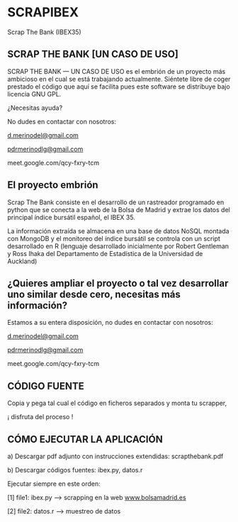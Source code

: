 # SCRAPIBEX
Scrap The Bank (IBEX35)

SCRAP THE BANK [UN CASO DE USO]
-------------------------------

SCRAP THE BANK — UN CASO DE USO es el embrión de un proyecto más ambicioso en el cual se está trabajando actualmente. Siéntete libre de coger prestado el código que aquí se facilita pues este software se distribuye bajo licencia GNU GPL. 

¿Necesitas ayuda?

No dudes en contactar con nosotros:

d.merinodel@gmail.com

pdrmerinodlg@gmail.com

meet.google.com/qcy-fxry-tcm


El proyecto embrión
-------------------
Scrap The Bank consiste en el desarrollo de un rastreador  programado en python que se conecta a la web de la Bolsa de Madrid y extrae los datos del principal índice bursátil español, el IBEX 35.

La información extraída se almacena en una base de datos NoSQL montada con MongoDB y el monitoreo del índice bursátil se controla con un script desarrollado en R (lenguaje desarrollado inicialmente por Robert Gentleman y Ross Ihaka del Departamento de Estadística de la Universidad de Auckland)


¿Quieres ampliar el proyecto o tal vez desarrollar uno similar desde cero, necesitas más información? 
--------------------------------------------------------------------------------------------------------
Estamos a su entera disposición, no dudes en contactar con nosotros:

d.merinodel@gmail.com

pdrmerinodlg@gmail.com

meet.google.com/qcy-fxry-tcm


CÓDIGO FUENTE
----------------

Copia y pega tal cual el código en ficheros separados y monta tu scrapper, 

¡ disfruta del proceso !

CÓMO EJECUTAR LA APLICACIÓN
----------------------------
a) Descargar pdf adjunto con instrucciones extendidas: scrapthebank.pdf

b) Descargar códigos fuentes: ibex.py, datos.r

Ejecutar siempre en este orden:

[1] file1: ibex.py --> scrapping en la web www.bolsamadrid.es

[2] file2: datos.r --> muestreo de datos
